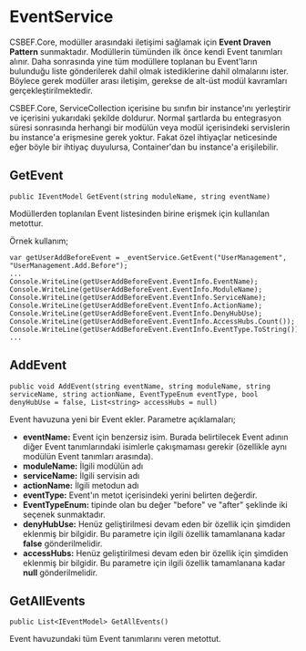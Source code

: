 # EventService

CSBEF.Core, modüller arasındaki iletişimi sağlamak için **Event Draven Pattern** sunmaktadır. Modüllerin tümünden ilk önce kendi Event tanımları alınır. Daha sonrasında yine tüm modüllere toplanan bu Event'ların bulunduğu liste gönderilerek dahil olmak istediklerine dahil olmalarını ister. Böylece gerek modüller arası iletişim, gerekse de alt-üst modül kavramları gerçekleştirilmektedir.

CSBEF.Core, ServiceCollection içerisine bu sınıfın bir instance'ını yerleştirir ve içerisini yukarıdaki şekilde doldurur. Normal şartlarda bu entegrasyon süresi sonrasında herhangi bir modülün veya modül içerisindeki servislerin bu instance'a erişmesine gerek yoktur. Fakat özel ihtiyaçlar neticesinde eğer böyle bir ihtiyaç duyulursa, Container'dan bu instance'a erişilebilir.

## GetEvent

```
public IEventModel GetEvent(string moduleName, string eventName)
```

Modüllerden toplanılan Event listesinden birine erişmek için kullanılan metottur. 

Örnek kullanım;

```
var getUserAddBeforeEvent = _eventService.GetEvent("UserManagement", "UserManagement.Add.Before");
...
Console.WriteLine(getUserAddBeforeEvent.EventInfo.EventName);
Console.WriteLine(getUserAddBeforeEvent.EventInfo.ModuleName);
Console.WriteLine(getUserAddBeforeEvent.EventInfo.ServiceName);
Console.WriteLine(getUserAddBeforeEvent.EventInfo.ActionName);
Console.WriteLine(getUserAddBeforeEvent.EventInfo.DenyHubUse);
Console.WriteLine(getUserAddBeforeEvent.EventInfo.AccessHubs.Count());
Console.WriteLine(getUserAddBeforeEvent.EventInfo.EventType.ToString());
...
```

## AddEvent

```
public void AddEvent(string eventName, string moduleName, string serviceName, string actionName, EventTypeEnum eventType, bool denyHubUse = false, List<string> accessHubs = null)
```

Event havuzuna yeni bir Event ekler. Parametre açıklamaları;

- **eventName:** Event için benzersiz isim. Burada belirtilecek Event adının diğer Event tanımlarındaki isimlerle çakışmaması gerekir (özellikle aynı modülün Event tanımları arasında).
- **moduleName:** İlgili modülün adı
- **serviceName:** İlgili servisin adı
- **actionName:** İlgili metodun adı
- **eventType:** Event'ın metot içerisindeki yerini belirten değerdir.
- **EventTypeEnum:** tipinde olan bu değer "before" ve "after" şeklinde iki seçenek sunmaktadır. 
- **denyHubUse:** Henüz geliştirilmesi devam eden bir özellik için şimdiden eklenmiş bir bilgidir. Bu parametre için ilgili özellik tamamlanana kadar **false** gönderilmelidir.
- **accessHubs:** Henüz geliştirilmesi devam eden bir özellik için şimdiden eklenmiş bir bilgidir. Bu parametre için ilgili özellik tamamlanana kadar **null** gönderilmelidir.

## GetAllEvents

```
public List<IEventModel> GetAllEvents()
```

Event havuzundaki tüm Event tanımlarını veren metottut.